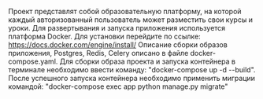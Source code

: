 Проект представлят собой образовательную платформу, на которой каждый авторизованный пользователь может разместить свои курсы и уроки.
Для развертывания и запуска приложения используется платформа Docker. Для установки перейдите по ссылке: https://docs.docker.com/engine/install/
Описание сборки образов приложения, Postgres, Redis, Celery описано в файле docker-compose.yaml. Для сборки образа проекта и запуска контейнера в терминале
необходимо ввести команду: "docker-compose up -d --build". После успешного запуска контейнера необходимо применить миграции командой: "docker-compose exec app python manage.py migrate"
